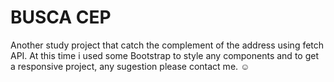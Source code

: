 # BUSCA CEP
Another study project that catch the complement of the address using fetch API. At this time i used some Bootstrap to style any components and to get a responsive project, any sugestion please contact me. :relaxed:

